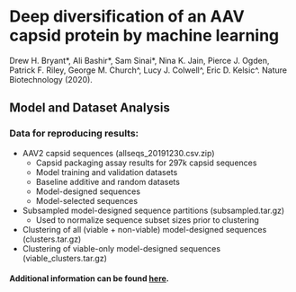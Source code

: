# Deep diversification of an AAV capsid protein by machine learning
Drew H. Bryant*, Ali Bashir*, Sam Sinai*, Nina K. Jain, Pierce J. Ogden, Patrick F. Riley, George M. Church^, Lucy J. Colwell^, Eric D. Kelsic^. Nature Biotechnology (2020).

## Model and Dataset Analysis
### Data for reproducing results:
* AAV2 capsid sequences (allseqs_20191230.csv.zip)
  - Capsid packaging assay results for 297k capsid sequences
  - Model training and validation datasets
  - Baseline additive and random datasets
  - Model-designed sequences
  - Model-selected sequences
* Subsampled model-designed sequence partitions (subsampled.tar.gz)
  - Used to normalize sequence subset sizes prior to clustering
* Clustering of all (viable + non-viable) model-designed sequences (clusters.tar.gz)
* Clustering of viable-only model-designed sequences (viable_clusters.tar.gz)

#### Additional information can be found [here](https://github.com/churchlab/Deep_diversification_AAV).
